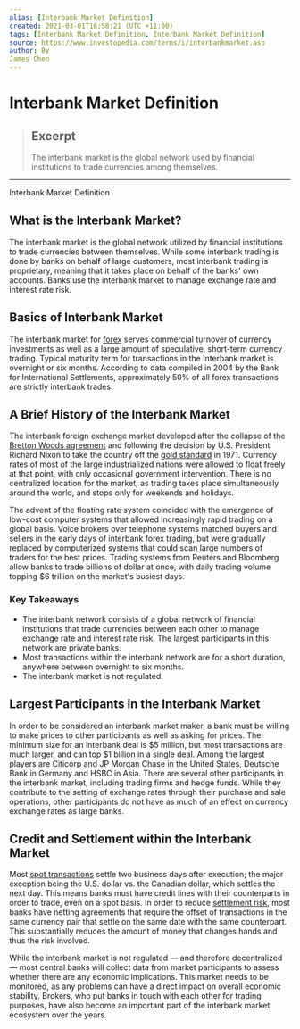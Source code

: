 ```yaml
---
alias: [Interbank Market Definition]
created: 2021-03-01T16:58:21 (UTC +11:00)
tags: [Interbank Market Definition, Interbank Market Definition]
source: https://www.investopedia.com/terms/i/interbankmarket.asp
author: By
James Chen
---
```


# Interbank Market Definition

> ## Excerpt
> The interbank market is the global network used by financial institutions to trade currencies among themselves.

---

Interbank Market Definition
## What is the Interbank Market?

The interbank market is the global network utilized by financial institutions to trade currencies between themselves. While some interbank trading is done by banks on behalf of large customers, most interbank trading is proprietary, meaning that it takes place on behalf of the banks' own accounts. Banks use the interbank market to manage exchange rate and interest rate risk.

## Basics of Interbank Market

The interbank market for [forex](https://www.investopedia.com/terms/f/foreign-exchange.asp) serves commercial turnover of currency investments as well as a large amount of speculative, short-term currency trading. Typical maturity term for transactions in the Interbank market is overnight or six months. According to data compiled in 2004 by the Bank for International Settlements, approximately 50% of all forex transactions are strictly interbank trades.

## A Brief History of the Interbank Market 

The interbank foreign exchange market developed after the collapse of the [Bretton Woods agreement](https://www.investopedia.com/terms/b/brettonwoodsagreement.asp) and following the decision by U.S. President Richard Nixon to take the country off the [gold standard](https://www.investopedia.com/terms/g/goldstandard.asp) in 1971. Currency rates of most of the large industrialized nations were allowed to float freely at that point, with only occasional government intervention. There is no centralized location for the market, as trading takes place simultaneously around the world, and stops only for weekends and holidays.

The advent of the floating rate system coincided with the emergence of low-cost computer systems that allowed increasingly rapid trading on a global basis. Voice brokers over telephone systems matched buyers and sellers in the early days of interbank forex trading, but were gradually replaced by computerized systems that could scan large numbers of traders for the best prices. Trading systems from Reuters and Bloomberg allow banks to trade billions of dollar at once, with daily trading volume topping $6 trillion on the market's busiest days.

### Key Takeaways

-   The interbank network consists of a global network of financial institutions that trade currencies between each other to manage exchange rate and interest rate risk. The largest participants in this network are private banks.
-   Most transactions within the interbank network are for a short duration, anywhere between overnight to six months.
-   The interbank market is not regulated.

## Largest Participants in the Interbank Market

In order to be considered an interbank market maker, a bank must be willing to make prices to other participants as well as asking for prices. The minimum size for an interbank deal is $5 million, but most transactions are much larger, and can top $1 billion in a single deal. Among the largest players are Citicorp and JP Morgan Chase in the United States, Deutsche Bank in Germany and HSBC in Asia. There are several other participants in the interbank market, including trading firms and hedge funds. While they contribute to the setting of exchange rates through their purchase and sale operations, other participants do not have as much of an effect on currency exchange rates as large banks.

## Credit and Settlement within the Interbank Market 

Most [spot transactions](https://www.investopedia.com/terms/s/spottrade.asp) settle two business days after execution; the major exception being the U.S. dollar vs. the Canadian dollar, which settles the next day. This means banks must have credit lines with their counterparts in order to trade, even on a spot basis. In order to reduce [settlement risk](https://www.investopedia.com/terms/s/settlementrisk.asp), most banks have netting agreements that require the offset of transactions in the same currency pair that settle on the same date with the same counterpart. This substantially reduces the amount of money that changes hands and thus the risk involved.

While the interbank market is not regulated — and therefore decentralized — most central banks will collect data from market participants to assess whether there are any economic implications. This market needs to be monitored, as any problems can have a direct impact on overall economic stability. Brokers, who put banks in touch with each other for trading purposes, have also become an important part of the interbank market ecosystem over the years.
